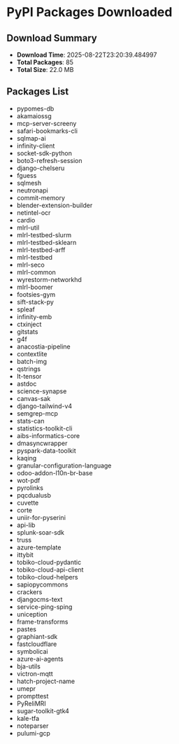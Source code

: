 # PyPI Packages Downloaded

## Download Summary
- **Download Time**: 2025-08-22T23:20:39.484997
- **Total Packages**: 85
- **Total Size**: 22.0 MB

## Packages List
- pypomes-db
- akamaiossg
- mcp-server-screeny
- safari-bookmarks-cli
- sqlmap-ai
- infinity-client
- socket-sdk-python
- boto3-refresh-session
- django-chelseru
- fguess
- sqlmesh
- neutronapi
- commit-memory
- blender-extension-builder
- netintel-ocr
- cardio
- mlrl-util
- mlrl-testbed-slurm
- mlrl-testbed-sklearn
- mlrl-testbed-arff
- mlrl-testbed
- mlrl-seco
- mlrl-common
- wyrestorm-networkhd
- mlrl-boomer
- footsies-gym
- sift-stack-py
- spleaf
- infinity-emb
- ctxinject
- gitstats
- g4f
- anacostia-pipeline
- contextlite
- batch-img
- qstrings
- lt-tensor
- astdoc
- science-synapse
- canvas-sak
- django-tailwind-v4
- semgrep-mcp
- stats-can
- statistics-toolkit-cli
- aibs-informatics-core
- dmasyncwrapper
- pyspark-data-toolkit
- kaqing
- granular-configuration-language
- odoo-addon-l10n-br-base
- wot-pdf
- pyrolinks
- pqcdualusb
- cuvette
- corte
- uniir-for-pyserini
- api-lib
- splunk-soar-sdk
- truss
- azure-template
- ittybit
- tobiko-cloud-pydantic
- tobiko-cloud-api-client
- tobiko-cloud-helpers
- sapiopycommons
- crackers
- djangocms-text
- service-ping-sping
- uniception
- frame-transforms
- pastes
- graphiant-sdk
- fastcloudflare
- symbolicai
- azure-ai-agents
- bja-utils
- victron-mqtt
- hatch-project-name
- umepr
- prompttest
- PyReliMRI
- sugar-toolkit-gtk4
- kale-tfa
- noteparser
- pulumi-gcp
